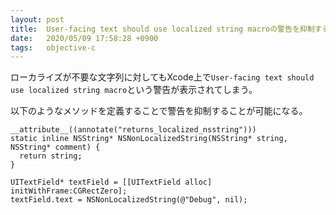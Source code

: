 ```yaml
---
layout: post
title:  User-facing text should use localized string macroの警告を抑制する
date:   2020/05/09 17:58:28 +0900
tags:   objective-c
---
```


ローカライズが不要な文字列に対してもXcode上で`User-facing text should use localized string macro`という警告が表示されてしまう。

以下のようなメソッドを定義することで警告を抑制することが可能になる。

```objc
__attribute__((annotate("returns_localized_nsstring")))
static inline NSString* NSNonLocalizedString(NSString* string, NSString* comment) {
  return string;
}

UITextField* textField = [[UITextField alloc] initWithFrame:CGRectZero];
textField.text = NSNonLocalizedString(@"Debug", nil);
```
